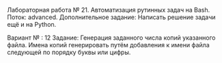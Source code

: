 Лабораторная работа № 21. Автоматизация рутинных задач на Bash.
Поток: advanced.
Дополнительное задание: Написать решение задачи ещё и на Python.

Вариант № : 12
Задание:  Генерация заданного числа копий указанного файла. Имена копий генерировать путём добавления к имени файла следующей  по порядку буквы или цифры.
